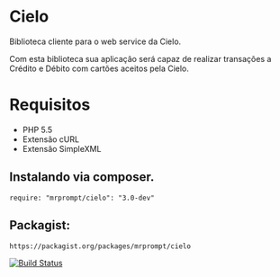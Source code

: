 Cielo
=====

Biblioteca cliente para o web service da Cielo.

Com esta biblioteca sua aplicação será capaz de realizar transações
a Crédito e Débito com cartões aceitos pela Cielo.

# Requisitos 
* PHP 5.5
* Extensão cURL
* Extensão SimpleXML


## Instalando via composer.
    require: "mrprompt/cielo": "3.0-dev"  

## Packagist:
	https://packagist.org/packages/mrprompt/cielo

[![Build Status](https://travis-ci.org/mrprompt/Cielo.png?branch=3.0-dev)](https://travis-ci.org/mrprompt/Cielo)

